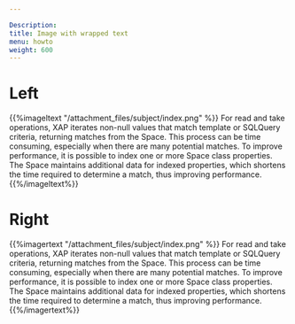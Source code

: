 ```yaml
---

Description:
title: Image with wrapped text
menu: howto
weight: 600
---
```






# Left

{{%imageltext "/attachment_files/subject/index.png" %}}
For read and take operations, XAP iterates non-null values that match template or SQLQuery criteria, returning matches from the Space. This process can be time consuming, especially when there are many potential matches. To improve performance, it is possible to index one or more Space class properties. The Space maintains additional data for indexed properties, which shortens the time required to determine a match, thus improving performance.
{{%/imageltext%}}



# Right

{{%imagertext "/attachment_files/subject/index.png" %}}
For read and take operations, XAP iterates non-null values that match template or SQLQuery criteria, returning matches from the Space. This process can be time consuming, especially when there are many potential matches. To improve performance, it is possible to index one or more Space class properties. The Space maintains additional data for indexed properties, which shortens the time required to determine a match, thus improving performance.
{{%/imagertext%}}



